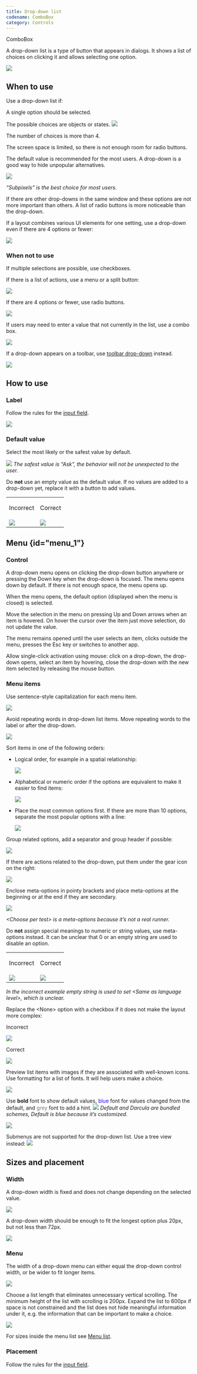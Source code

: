 ```yaml
---
title: Drop-down list
codename: ComboBox
category: Controls
---
```

<tldr>ComboBox</tldr>

A drop-down list is a type of button that appears in dialogs. It shows a list of choices on clicking it and allows selecting one option.

![](../../../images/ui/drop_down/example.png)


## When to use

<p>
Use a drop-down list if:
</p>

A single option should be selected.

The possible choices are objects or states.
![](output_level.png)

The number of choices is more than 4.

The screen space is limited, so there is not enough room for radio buttons.

The default value is recommended for the most users. A drop-down is a good way to hide unpopular alternatives.

![](antialiasing.png)

*“Subpixels” is the best choice for most users.*

If there are other drop-downs in the same window and these options are not more important than others. A list of radio buttons is more noticeable than the drop-down.

If a layout combines various UI elements for one setting, use a drop-down even if there are 4 options or fewer:

![](complex_layout.png)


### When not to use

If multiple selections are possible, use checkboxes.

If there is a list of actions, use a menu or a split button:

![](menu_button.png)

If there are 4 options or fewer, use radio buttons.

![](radio_buttons.png)

If users may need to enter a value that not currently in the list, use a combo box.

![](font_size.png)

If a drop-down appears on a toolbar, use [toolbar drop-down](toolbar_drop_down.md) instead.

![](toolbar_main.png)



## How to use

### Label

Follow the rules for the [input field](input_field.md#label).

![](labels.png)


### Default value

Select the most likely or the safest value by default.

![](imports.png)
*The safest value is “Ask”, the behavior will not be unexpected to the user.*

Do **not** use an empty value as the default value. If no values are added to a drop-down yet, replace it with a button to add values.

<table>
    <tr>
        <td> <p>Incorrect</p> </td>
        <td> <p>Correct</p> </td>
    </tr>
    <tr>
        <td> <img src="../../../images/ui/drop_down/empty.png" /> </td>
        <td> <img src="../../../images/ui/drop_down/button.png" /> </td>
    </tr>
</table>


## Menu {id="menu_1"}

### Control

A drop-down menu opens on clicking the drop-down button anywhere or pressing the Down key when the drop-down is
focused.
The menu opens down by default. If there is not enough space, the menu opens up.

When the menu opens, the default option (displayed when the menu is closed) is selected.

Move the selection in the menu on pressing Up and Down arrows when an item is hovered. On hover the cursor over the item just move selection, do not update the value.

<!-- * Filter items in the list on typing:

    ![](../../../images/ui/drop_down/filter.png)
-->

The menu remains opened until the user selects an item, clicks outside the menu, presses the <shortcut>Esc</shortcut> key or
switches to another app.

Allow single-click activation using mouse: click on a drop-down, the drop-down opens, select an item by hovering, close the drop-down with the new item selected by releasing the mouse button.

### Menu items

Use sentence-style capitalization for each menu item.

![](browser.png)

Avoid repeating words in drop-down list items. Move repeating words to the label or after the drop-down.

![](refresh_changes.png)


Sort items in one of the following orders:

* Logical order, for example in a spatial relationship:

    ![](order_logical.png)

* Alphabetical or numeric order if the options are equivalent to make it easier to find items:

    ![](order_alphabetical.png)

* Place the most common options first. If there are more than 10 options, separate the most popular options with a line:

    ![](order_popular.png)

Group related options, add a separator and group header if possible:

![](group.png)

If there are actions related to the drop-down, put them under the gear icon on the right:

![](scheme.png)

Enclose meta-options in pointy brackets and place meta-options at the beginning or at the end if they are secondary.

![](run_tests.png)

*\<Choose per test\> is a meta-options because it’s not a  real runner.*

Do **not** assign special meanings to numeric or string values, use meta-options instead. It can be unclear that 0 or an empty string are used to disable an option.

  <table>
      <tr>
          <td> <p>Incorrect</p> </td>
          <td> <p>Correct</p> </td>
      </tr>
      <tr>
          <td> <img src="../../../images/ui/drop_down/version_incorrect.png"/> </td>
          <td> <img src="../../../images/ui/drop_down/version_correct.png"/> </td>
      </tr>
  </table>

  <p><em>In the incorrect example empty string is used to set &lt;Same
  as language level&gt;, which is unclear.</em></p>
  <p>Replace the &lt;None&gt; option with a checkbox if it does not make the layout more complex:</p>

  <p>Incorrect</p>

  ![](../../../images/ui/drop_down/none_incorrect.png)

  <p>Correct</p>

  ![](../../../images/ui/drop_down/none_correct.png)


Preview list items with images if they are associated with well-known icons. Use formatting for a list of fonts. It will help users make a choice.

![](preview.png)


Use **bold** font to show default values, <font color="#2600FF">blue</font> font for values changed from the default,
 and <font color="#787878">grey</font> font to add a hint.
![](blue_text.png)
*Default and Darcula are bundled schemes, Default is blue because it’s customized.*


![](grey_text.png)

Submenus are not supported for the drop-down list. Use a tree view instead:
![](hierarchy.png)


## Sizes and placement

### Width

A drop-down width is fixed and does not change depending on the selected value.

![](width.png)

A drop-down width should be enough to fit the longest option plus 20px, but not less than 72px.

![](width_sizes.png)


### Menu

The width of a drop-down menu can either equal the drop-down control width, or be wider to fit longer items.

![](menu_width.png)

Choose a list length that eliminates unnecessary vertical scrolling. The minimum height of the list with scrolling is 200px. Expand the list to 600px if space is not constrained and the list does not hide meaningful information under it, e.g. the information that can be important to make a choice.

![](menu_height.png)

For sizes inside the menu list see [Menu list](menu_list.md).

### Placement

Follow the rules for the [input field](#placement).


